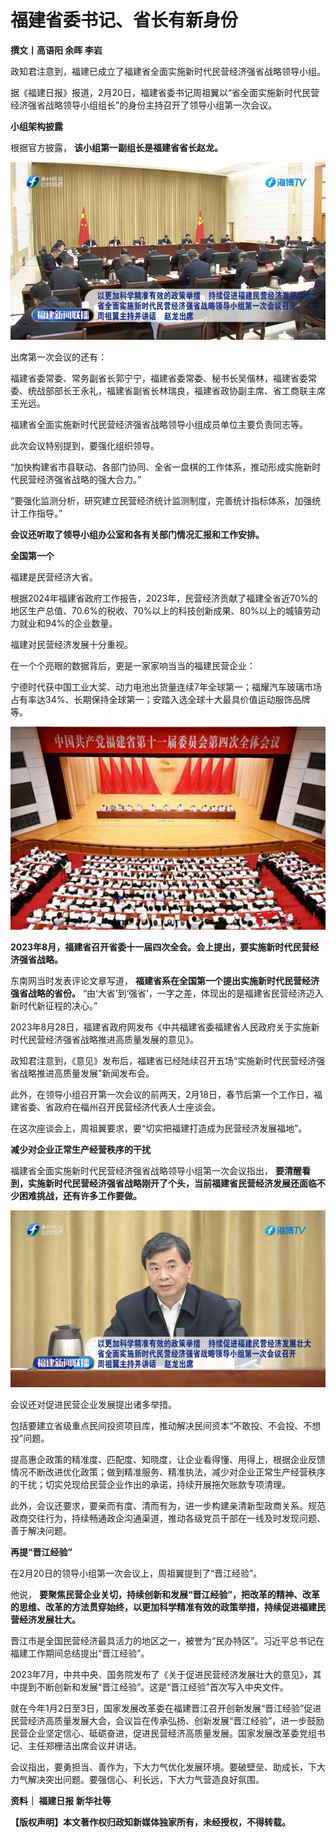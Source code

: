 # 福建省委书记、省长有新身份

**撰文丨高语阳 余晖 李岩**

政知君注意到，福建已成立了福建省全面实施新时代民营经济强省战略领导小组。

据《福建日报》报道，2月20日，福建省委书记周祖翼以“省全面实施新时代民营经济强省战略领导小组组长”的身份主持召开了领导小组第一次会议。

**小组架构披露**

根据官方披露， **该小组第一副组长是福建省省长赵龙。**

![a2778e9ea9318dbc0f581a95efe45660.jpg](https://raw.githubusercontent.com/qqhsx/qqnews_image/main/2024/02/21/福建省委书记、省长有新身份/a2778e9ea9318dbc0f581a95efe45660.jpg)

出席第一次会议的还有：

福建省委常委、常务副省长郭宁宁，福建省委常委、秘书长吴偕林，福建省委常委、统战部部长王永礼，福建省副省长林瑞良，福建省政协副主席、省工商联主席王光远。

福建省全面实施新时代民营经济强省战略领导小组成员单位主要负责同志等。

此次会议特别提到，要强化组织领导。

“加快构建省市县联动、各部门协同、全省一盘棋的工作体系，推动形成实施新时代民营经济强省战略的强大合力。”

“要强化监测分析，研究建立民营经济统计监测制度，完善统计指标体系，加强统计工作指导。”

**会议还听取了领导小组办公室和各有关部门情况汇报和工作安排。**

**全国第一个**

福建是民营经济大省。

根据2024年福建省政府工作报告，2023年，民营经济贡献了福建全省近70%的地区生产总值、70.6%的税收、70%以上的科技创新成果、80%以上的城镇劳动力就业和94%的企业数量。

福建对民营经济发展十分重视。

在一个个亮眼的数据背后，更是一家家响当当的福建民营企业：

宁德时代获中国工业大奖、动力电池出货量连续7年全球第一；福耀汽车玻璃市场占有率达34%、长期保持全球第一；安踏入选全球十大最具价值运动服饰品牌等。

![15ba38882798ad59b17e851cb627d9ed.jpg](https://raw.githubusercontent.com/qqhsx/qqnews_image/main/2024/02/21/福建省委书记、省长有新身份/15ba38882798ad59b17e851cb627d9ed.jpg)

**2023年8月，福建省召开省委十一届四次全会。会上提出，要实施新时代民营经济强省战略。**

东南网当时发表评论文章写道， **福建省系在全国第一个提出实施新时代民营经济强省战略的省份。**
“由‘大省’到‘强省’，一字之差，体现出的是福建省民营经济迈入新时代新征程的决心。”

2023年8月28日，福建省政府网发布《中共福建省委福建省人民政府关于实施新时代民营经济强省战略推进高质量发展的意见》。

政知君注意到，《意见》发布后，福建省已经陆续召开五场“实施新时代民营经济强省战略推进高质量发展”新闻发布会。

此外，在领导小组召开第一次会议的前两天，2月18日，春节后第一个工作日，福建省委、省政府在福州召开民营经济代表人士座谈会。

在这次座谈会上，周祖翼要求，要“切实把福建打造成为民营经济发展福地”。

**减少对企业正常生产经营秩序的干扰**

福建省全面实施新时代民营经济强省战略领导小组第一次会议指出，
**要清醒看到，实施新时代民营经济强省战略刚开了个头，当前福建省民营经济发展还面临不少困难挑战，还有许多工作要做。**

![eef63717733c74895f012e4135971263.jpg](https://raw.githubusercontent.com/qqhsx/qqnews_image/main/2024/02/21/福建省委书记、省长有新身份/eef63717733c74895f012e4135971263.jpg)

会议还对促进民营企业发展提出诸多举措。

包括要建立省级重点民间投资项目库，推动解决民间资本“不敢投、不会投、不想投”问题。

提高惠企政策的精准度、匹配度、知晓度，让企业看得懂、用得上，根据企业反馈情况不断改进优化政策；做到精准服务、精准执法，减少对企业正常生产经营秩序的干扰；切实兑现给民营企业作出的承诺，持续开展拖欠账款专项清理。

此外，会议还要求，要亲而有度、清而有为，进一步构建亲清新型政商关系。规范政商交往行为，持续畅通政企沟通渠道，推动各级党员干部在一线及时发现问题、善于解决问题。

**再提“晋江经验”**

在2月20日的领导小组第一次会议上，周祖翼提到了“晋江经验”。

他说，
**要聚焦民营企业关切，持续创新和发展“晋江经验”，把改革的精神、改革的思维、改革的方法贯穿始终，以更加科学精准有效的政策举措，持续促进福建民营经济发展壮大。**

晋江市是全国民营经济最具活力的地区之一，被誉为“民办特区”。习近平总书记在福建工作期间总结提出“晋江经验”。

2023年7月，中共中央、国务院发布了《关于促进民营经济发展壮大的意见》，其中提到不断创新和发展“晋江经验”。这是“晋江经验”首次写入中央文件。

就在今年1月2日至3日，国家发展改革委在福建晋江召开创新发展“晋江经验”促进民营经济高质量发展大会，会议旨在传承弘扬、创新发展“晋江经验”，进一步鼓励民营企业坚定信心、砥砺奋进，促进民营经济高质量发展。国家发展改革委党组书记、主任郑栅洁出席会议并讲话。

会议指出，要勇担当、善作为，下大力气优化发展环境。要破壁垒、助成长，下大力气解决突出问题。要强信心、利长远，下大力气营造良好氛围。

**资料｜ 福建日报 新华社等**

**【版权声明】本文著作权归政知新媒体独家所有，未经授权，不得转载。**

